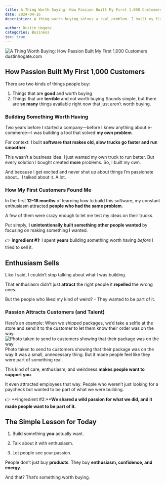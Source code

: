 ```yaml
---
title: A Thing Worth Buying: How Passion Built My First 1,000 Customers
date: 2024-04-16
description: A thing worth buying solves a real problem. I built my first product for myself, and enthusiasm drew in my first 1,000 customers. Here’s why that works.

author: Dustin Hogate
categories: Business
toc: true
---
```


![A Thing Worth Buying: How Passion Built My First 1,000 Customers](a-thing-thats-worth-buying-lessons-from-attracting-my-first-1-000-customers-1.png)
dustinhogate.com

## How Passion Built My First 1,000 Customers

There are two kinds of things people buy:
1. Things that are **good** and worth buying
2. Things that are **terrible** and not worth buying
Sounds simple, but there are **so many** things available right now that just aren’t worth buying.

### **Building Something Worth Having**

Two years before I started a company—before I knew anything about e-commerce—I was building a tool that solved **my own problem**.

For context: I built **software that makes old, slow trucks go faster and run smoother**.

This wasn’t a business idea. I just wanted my own truck to run better. But every solution I bought created **more** problems. So, I built my own.

And because I get excited and never shut up about things I’m passionate about… I talked about it. A lot.

### **How My First Customers Found Me**

In the first **12–18 months** of learning how to build this software, my constant enthusiasm attracted **people who had the same problem**.

A few of them were crazy enough to let me test my ideas on their trucks.

Put simply, I **unintentionally built something other people wanted** by focusing on making something **I** wanted.

👉 **Ingredient #1:** I spent **years** building something worth having *before* I tried to sell it.

## **Enthusiasm Sells**

Like I said, I couldn’t stop talking about what I was building.

That enthusiasm didn’t just **attract** the right people it **repelled** the wrong ones.

But the people who liked my kind of weird? - They wanted to be part of it.

### **Passion Attracts Customers (and Talent)**

Here’s an example:
When we shipped packages, we’d take a selfie at the store and send it to the customer to let them know their order was on the way.
![Photo taken to send to customers showing that their package was on the way](a-thing-thats-worth-buying-lessons-from-attracting-my-first-1-000-customers-2.jpg)
Photo taken to send to customers showing that their package was on the way
It was a small, unnecessary thing. But it made people feel like they were part of something real.

This kind of care, enthusiasm, and weirdness **makes people want to support you**.

It even attracted employees that way. People who weren’t just looking for a paycheck but wanted to be part of what we were building.

👉 **Ingredient #2:****We shared a wild passion for what we did, and it made people want to be part of it.**

## **The Simple Lesson for Today**

1. Build something **you** actually want.

2. Talk about it with enthusiasm.

3. Let people see your passion.

People don’t just buy **products**. They buy **enthusiasm, confidence, and energy**.

And that? That’s something worth buying.
